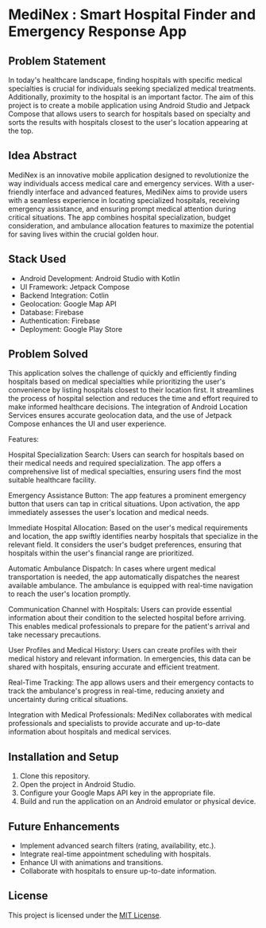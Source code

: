 # MediNex : Smart Hospital Finder and Emergency Response App

## Problem Statement

In today's healthcare landscape, finding hospitals with specific medical specialties is crucial for individuals seeking specialized medical treatments. Additionally, proximity to the hospital is an important factor. The aim of this project is to create a mobile application using Android Studio and Jetpack Compose that allows users to search for hospitals based on specialty and sorts the results with hospitals closest to the user's location appearing at the top.

## Idea Abstract 
MediNex is an innovative mobile application designed to revolutionize the way individuals access medical care and emergency services. With a user-friendly interface and advanced features, MediNex aims to provide users with a seamless experience in locating specialized hospitals, receiving emergency assistance, and ensuring prompt medical attention during critical situations. The app combines hospital specialization, budget consideration, and ambulance allocation features to maximize the potential for saving lives within the crucial golden hour.<br>

## Stack Used

- Android Development: Android Studio with Kotlin
- UI Framework: Jetpack Compose
- Backend Integration: Cotlin
- Geolocation: Google Map API
- Database: Firebase
- Authentication: Firebase
- Deployment: Google Play Store

## Problem Solved

This application solves the challenge of quickly and efficiently finding hospitals based on medical specialties while prioritizing the user's convenience by listing hospitals closest to their location first. It streamlines the process of hospital selection and reduces the time and effort required to make informed healthcare decisions. The integration of Android Location Services ensures accurate geolocation data, and the use of Jetpack Compose enhances the UI and user experience.

Features:

Hospital Specialization Search:
Users can search for hospitals based on their medical needs and required specialization. The app offers a comprehensive list of medical specialties, ensuring users find the most suitable healthcare facility.

Emergency Assistance Button:
The app features a prominent emergency button that users can tap in critical situations. Upon activation, the app immediately assesses the user's location and medical needs.

Immediate Hospital Allocation:
Based on the user's medical requirements and location, the app swiftly identifies nearby hospitals that specialize in the relevant field. It considers the user's budget preferences, ensuring that hospitals within the user's financial range are prioritized.

Automatic Ambulance Dispatch:
In cases where urgent medical transportation is needed, the app automatically dispatches the nearest available ambulance. The ambulance is equipped with real-time navigation to reach the user's location promptly.

Communication Channel with Hospitals:
Users can provide essential information about their condition to the selected hospital before arriving. This enables medical professionals to prepare for the patient's arrival and take necessary precautions.

User Profiles and Medical History:
Users can create profiles with their medical history and relevant information. In emergencies, this data can be shared with hospitals, ensuring accurate and efficient treatment.

Real-Time Tracking:
The app allows users and their emergency contacts to track the ambulance's progress in real-time, reducing anxiety and uncertainty during critical situations.

Integration with Medical Professionals:
MediNex collaborates with medical professionals and specialists to provide accurate and up-to-date information about hospitals and medical services.

## Installation and Setup

1. Clone this repository.
2. Open the project in Android Studio.
3. Configure your Google Maps API key in the appropriate file.
4. Build and run the application on an Android emulator or physical device.

## Future Enhancements

- Implement advanced search filters (rating, availability, etc.).
- Integrate real-time appointment scheduling with hospitals.
- Enhance UI with animations and transitions.
- Collaborate with hospitals to ensure up-to-date information.


## License

This project is licensed under the [MIT License](LICENSE).
